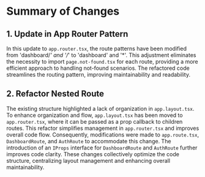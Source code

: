 # Summary of Changes

## 1. Update in App Router Pattern

In this update to `app.router.tsx`, the route patterns have been modified from 'dashboard/_' and '/_' to 'dashboard' and '\*'. This adjustment eliminates the necessity to import `page.not-found.tsx` for each route, providing a more efficient approach to handling not-found scenarios. The refactored code streamlines the routing pattern, improving maintainability and readability.

## 2. Refactor Nested Route

The existing structure highlighted a lack of organization in `app.layout.tsx`. To enhance organization and flow, `app.layout.tsx` has been moved to `app.router.tsx`, where it can be passed as a prop callback to children routes. This refactor simplifies management in `app.router.tsx` and improves overall code flow. Consequently, modifications were made to `app.route.tsx`, `DashboardRoute`, and `AuthRoute` to accommodate this change. The introduction of an `IProps` interface for `DashboardRoute` and `AuthRoute` further improves code clarity. These changes collectively optimize the code structure, centralizing layout management and enhancing overall maintainability.
